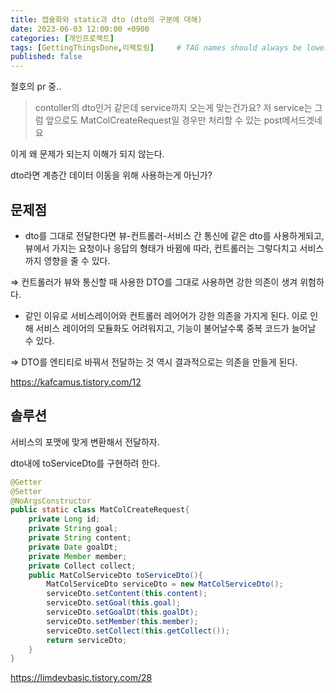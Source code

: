 ```yaml
---
title: 캡슐화와 static과 dto (dto의 구분에 대해)
date: 2023-06-03 12:00:00 +0900
categories: [개인프로젝트]
tags: [GettingThingsDone,리팩토링]     # TAG names should always be lowercase
published: false
---
```

철호의 pr 중.. 
> contoller의 dto인거 같은데 service까지 오는게 맞는건가요?
저 service는 그럼 앞으로도 MatColCreateRequest일 경우만 처리할 수 있는 post메서드겟네요
> 

이게 왜 문제가 되는지 이해가 되지 않는다. 

dto라면 계층간 데이터 이동을 위해 사용하는게 아닌가? 

## 문제점

- dto를 그대로 전달한다면 뷰-컨트롤러-서비스 간 통신에 같은 dto를 사용하게되고, 뷰에서 가지는 요청이나 응답의 형태가 바뀜에 따라, 컨트롤러는 그렇다치고 서비스까지 영향을 줄 수 있다.
    
⇒ 컨트롤러가 뷰와 통신할 때 사용한 DTO를 그대로 사용하면 강한 의존이 생겨 위험하다. 
    
- 같인 이유로 서비스레이어와 컨트롤러 레어어가 강한 의존을 가지게 된다.
이로 인해 서비스 레이어의 모듈화도 어려워지고, 기능이 불어날수록 중복 코드가 늘어날 수 있다.

⇒ DTO를 엔티티로 바꿔서 전달하는 것 역시 결과적으로는 의존을 만들게 된다. 

https://kafcamus.tistory.com/12

## 솔루션

서비스의 포맷에 맞게 변환해서 전달하자. 

dto내에 toServiceDto를 구현하려 한다. 


```java
@Getter
@Setter
@NoArgsConstructor
public static class MatColCreateRequest{
    private Long id;
    private String goal;
    private String content;
    private Date goalDt;
    private Member member;
    private Collect collect;
    public MatColServiceDto toServiceDto(){
        MatColServiceDto serviceDto = new MatColServiceDto();
        serviceDto.setContent(this.content);
        serviceDto.setGoal(this.goal);
        serviceDto.setGoalDt(this.goalDt);
        serviceDto.setMember(this.member);
        serviceDto.setCollect(this.getCollect());
        return serviceDto;
    }
}
```

https://limdevbasic.tistory.com/28